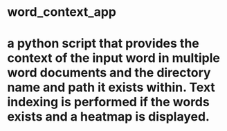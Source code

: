 # word_context_app

# a python script that provides the context of the input word in multiple word documents and the directory name and path it exists within. Text indexing is performed if the words exists and a heatmap is displayed.
